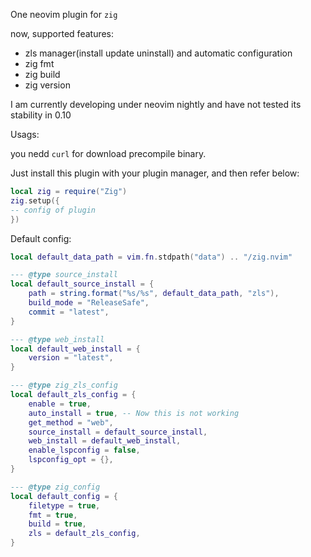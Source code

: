 One neovim plugin for `zig`

now, supported features:

- zls manager(install update uninstall) and automatic configuration
- zig fmt
- zig build
- zig version

I am currently developing under neovim nightly and have not tested its stability in 0.10

Usags:

you nedd `curl` for download precompile binary.

Just install this plugin with your plugin manager, and then refer below:

```lua
local zig = require("Zig")
zig.setup({
-- config of plugin
})
```

Default config:
```lua
local default_data_path = vim.fn.stdpath("data") .. "/zig.nvim"

--- @type source_install
local default_source_install = {
    path = string.format("%s/%s", default_data_path, "zls"),
    build_mode = "ReleaseSafe",
    commit = "latest",
}

--- @type web_install
local default_web_install = {
    version = "latest",
}

--- @type zig_zls_config
local default_zls_config = {
    enable = true,
    auto_install = true, -- Now this is not working
    get_method = "web",
    source_install = default_source_install,
    web_install = default_web_install,
    enable_lspconfig = false,
    lspconfig_opt = {},
}

--- @type zig_config
local default_config = {
    filetype = true,
    fmt = true,
    build = true,
    zls = default_zls_config,
}
```
